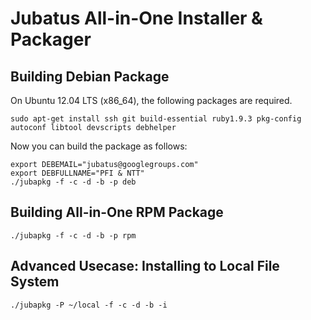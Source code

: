 Jubatus All-in-One Installer & Packager
=======================================

Building Debian Package
-----------------------

On Ubuntu 12.04 LTS (x86\_64), the following packages are required.

```
sudo apt-get install ssh git build-essential ruby1.9.3 pkg-config autoconf libtool devscripts debhelper
```

Now you can build the package as follows:

```
export DEBEMAIL="jubatus@googlegroups.com"
export DEBFULLNAME="PFI & NTT"
./jubapkg -f -c -d -b -p deb
```

Building All-in-One RPM Package
--------------------------------------

```
./jubapkg -f -c -d -b -p rpm
```

Advanced Usecase: Installing to Local File System
----------------------------------------------------

```
./jubapkg -P ~/local -f -c -d -b -i
```

